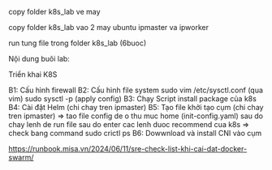 copy folder k8s_lab ve may

copy folder k8s_lab vao 2 may ubuntu ipmaster va ipworker

run tung file trong folder k8s_lab (6buoc)

Nội dung buôi lab:

Triển khai K8S

B1: Cấu hình firewall
B2: Cấu hình file system 
sudo vim /etc/sysctl.conf (qua vim)
sudo sysctl -p (apply config)
B3: Chạy Script install package của k8s
B4: Cài đặt Helm (chi chay tren ipmaster)
B5: Tạo file khởi tạo cụm (chi chay tren ipmaster) => tao file config de o thu muc home (init-config.yaml)
sau do chay lenh de run file
sau do enter cac lenh duoc recommend cua k8s
=> check bang command sudo crictl ps
B6: Dowwnload và install CNI vào cụm

https://runbook.misa.vn/2024/06/11/sre-check-list-khi-cai-dat-docker-swarm/
